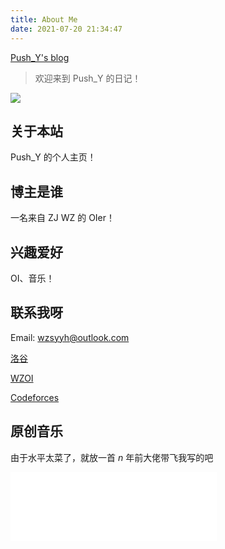 ```yaml
---
title: About Me
date: 2021-07-20 21:34:47
---
```


[Push_Y's blog](https://www.wzsyyh.ml)

> 欢迎来到 Push_Y 的日记！

![](https://www.wzsyyh.ml/image/Push_Y.png)

## 关于本站
Push_Y 的个人主页！

## 博主是谁
一名来自 ZJ WZ 的 OIer！

## 兴趣爱好
OI、音乐！

## 联系我呀
Email: wzsyyh@outlook.com

[洛谷](https://www.luogu.com.cn/user/135485)

[WZOI](https://wzoi.cc/users/5507)

[Codeforces](http://codeforces.com/profile/wzsyyh)

## 原创音乐
由于水平太菜了，就放一首 $n$ 年前大佬带飞我写的吧

<!-- <iframe frameborder="no" border="0" marginwidth="0" marginheight="0" width=330 height=86 src="//music.163.com/outchain/player?type=3&id=2065157583&auto=1&height=66"></iframe> -->
<iframe frameborder="no" border="0" marginwidth="0" marginheight="0" width=330 height=110 src="//music.163.com/outchain/player?type=4&id=794535644&auto=1&height=90"></iframe>
